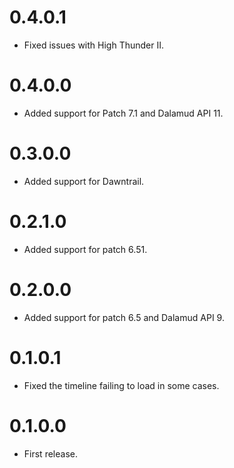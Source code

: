 # 0.4.0.1
- Fixed issues with High Thunder II.

# 0.4.0.0
- Added support for Patch 7.1 and Dalamud API 11.

# 0.3.0.0
- Added support for Dawntrail.

# 0.2.1.0
- Added support for patch 6.51.

# 0.2.0.0
- Added support for patch 6.5 and Dalamud API 9.

# 0.1.0.1
- Fixed the timeline failing to load in some cases.

# 0.1.0.0
- First release.